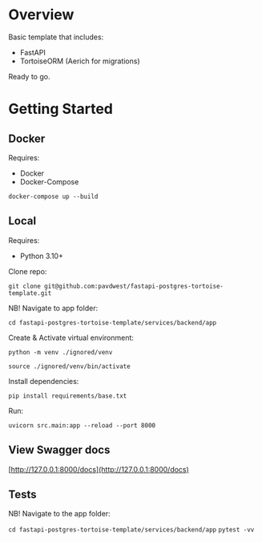 # Overview

Basic template that includes:

* FastAPI
* TortoiseORM (Aerich for migrations)

Ready to go.

# Getting Started


## Docker

Requires:

* Docker
* Docker-Compose

`docker-compose up --build`

## Local

Requires:

* Python 3.10+

Clone repo:

`git clone git@github.com:pavdwest/fastapi-postgres-tortoise-template.git`

NB! Navigate to app folder:

`cd fastapi-postgres-tortoise-template/services/backend/app`

Create & Activate virtual environment:

`python -m venv ./ignored/venv`

`source ./ignored/venv/bin/activate`

Install dependencies:

`pip install requirements/base.txt`

Run:

`uvicorn src.main:app --reload --port 8000`

## View Swagger docs

[http://127.0.0.1:8000/docs](http://127.0.0.1:8000/docs)

## Tests

NB! Navigate to the app folder:

`cd fastapi-postgres-tortoise-template/services/backend/app`
`pytest -vv`
